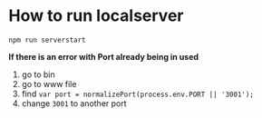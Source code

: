 # How to run localserver

`npm run serverstart`

**If there is an error with Port already being in used**
1. go to bin
2. go to www file
3. find `var port = normalizePort(process.env.PORT || '3001');` 
4. change ```3001``` to another port
